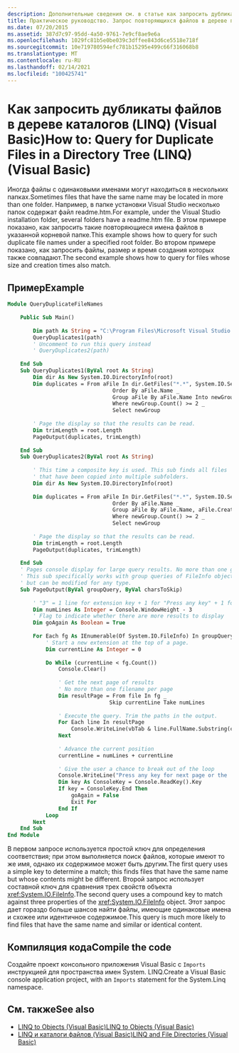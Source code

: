 ```yaml
---
description: Дополнительные сведения см. в статье как запросить дубликаты файлов в дереве каталогов (LINQ) (Visual Basic)
title: Практическое руководство. Запрос повторяющихся файлов в дереве папок (LINQ)
ms.date: 07/20/2015
ms.assetid: 387d7c97-95dd-4a50-9761-7e9cf8ae9e6a
ms.openlocfilehash: 1029fc81b5e0be039c3dffee843d6ce5518e718f
ms.sourcegitcommit: 10e719780594efc781b15295e499c66f316068b8
ms.translationtype: MT
ms.contentlocale: ru-RU
ms.lasthandoff: 02/14/2021
ms.locfileid: "100425741"
---
```

# <a name="how-to-query-for-duplicate-files-in-a-directory-tree-linq-visual-basic"></a><span data-ttu-id="2dfbb-103">Как запросить дубликаты файлов в дереве каталогов (LINQ) (Visual Basic)</span><span class="sxs-lookup"><span data-stu-id="2dfbb-103">How to: Query for Duplicate Files in a Directory Tree (LINQ) (Visual Basic)</span></span>

<span data-ttu-id="2dfbb-104">Иногда файлы с одинаковыми именами могут находиться в нескольких папках.</span><span class="sxs-lookup"><span data-stu-id="2dfbb-104">Sometimes files that have the same name may be located in more than one folder.</span></span> <span data-ttu-id="2dfbb-105">Например, в папке установки Visual Studio несколько папок содержат файл readme.htm.</span><span class="sxs-lookup"><span data-stu-id="2dfbb-105">For example, under the Visual Studio installation folder, several folders have a readme.htm file.</span></span> <span data-ttu-id="2dfbb-106">В этом примере показано, как запросить такие повторяющиеся имена файлов в указанной корневой папке.</span><span class="sxs-lookup"><span data-stu-id="2dfbb-106">This example shows how to query for such duplicate file names under a specified root folder.</span></span> <span data-ttu-id="2dfbb-107">Во втором примере показано, как запросить файлы, размер и время создания которых также совпадают.</span><span class="sxs-lookup"><span data-stu-id="2dfbb-107">The second example shows how to query for files whose size and creation times also match.</span></span>  
  
## <a name="example"></a><span data-ttu-id="2dfbb-108">Пример</span><span class="sxs-lookup"><span data-stu-id="2dfbb-108">Example</span></span>  
  
```vb  
Module QueryDuplicateFileNames  
  
    Public Sub Main()  
  
        Dim path As String = "C:\Program Files\Microsoft Visual Studio 9.0\Common7"  
        QueryDuplicates1(path)  
        ' Uncomment to run this query instead  
        ' QueryDuplicates2(path)  
  
    End Sub  
    Sub QueryDuplicates1(ByVal root As String)  
        Dim dir As New System.IO.DirectoryInfo(root)  
        Dim duplicates = From aFile In dir.GetFiles("*.*", System.IO.SearchOption.AllDirectories) _  
                                 Order By aFile.Name _  
                                 Group aFile By aFile.Name Into newGroup = Group _  
                                 Where newGroup.Count() >= 2 _  
                                 Select newGroup  
  
        ' Page the display so that the results can be read.  
        Dim trimLength = root.Length  
        PageOutput(duplicates, trimLength)  
  
    End Sub  
    Sub QueryDuplicates2(ByVal root As String)  
  
        ' This time a composite key is used. This sub finds all files  
        ' that have been copied into multiple subfolders.  
        Dim dir As New System.IO.DirectoryInfo(root)  
  
        Dim duplicates = From aFile In Dir.GetFiles("*.*", System.IO.SearchOption.AllDirectories) _  
                                 Order By aFile.Name _  
                                 Group aFile By aFile.Name, aFile.CreationTime, aFile.Length Into newGroup = Group _  
                                 Where newGroup.Count() >= 2 _  
                                 Select newGroup  
  
        ' Page the display so that the results can be read.  
        Dim trimLength = root.Length  
        PageOutput(duplicates, trimLength)  
  
    End Sub  
    ' Pages console display for large query results. No more than one group per page.  
    ' This sub specifically works with group queries of FileInfo objects  
    ' but can be modified for any type.  
    Sub PageOutput(ByVal groupQuery, ByVal charsToSkip)  
  
        ' "3" = 1 line for extension key + 1 for "Press any key" + 1 for input cursor.  
        Dim numLines As Integer = Console.WindowHeight - 3  
        ' Flag to indicate whether there are more results to display  
        Dim goAgain As Boolean = True  
  
        For Each fg As IEnumerable(Of System.IO.FileInfo) In groupQuery  
            ' Start a new extension at the top of a page.  
            Dim currentLine As Integer = 0  
  
            Do While (currentLine < fg.Count())  
                Console.Clear()  
  
                ' Get the next page of results  
                ' No more than one filename per page  
                Dim resultPage = From file In fg _  
                                Skip currentLine Take numLines  
  
                ' Execute the query. Trim the paths in the output.  
                For Each line In resultPage  
                    Console.WriteLine(vbTab & line.FullName.Substring(charsToSkip))  
                Next  
  
                ' Advance the current position  
                currentLine = numLines + currentLine  
  
                ' Give the user a chance to break out of the loop  
                Console.WriteLine("Press any key for next page or the 'End' key to exit.")  
                Dim key As ConsoleKey = Console.ReadKey().Key  
                If key = ConsoleKey.End Then  
                    goAgain = False  
                    Exit For  
                End If  
            Loop  
        Next  
    End Sub  
End Module  
```  
  
 <span data-ttu-id="2dfbb-109">В первом запросе используется простой ключ для определения соответствия; при этом выполняется поиск файлов, которые имеют то же имя, однако их содержимое может быть другим.</span><span class="sxs-lookup"><span data-stu-id="2dfbb-109">The first query uses a simple key to determine a match; this finds files that have the same name but whose contents might be different.</span></span> <span data-ttu-id="2dfbb-110">Второй запрос использует составной ключ для сравнения трех свойств объекта <xref:System.IO.FileInfo>.</span><span class="sxs-lookup"><span data-stu-id="2dfbb-110">The second query uses a compound key to match against three properties of the <xref:System.IO.FileInfo> object.</span></span> <span data-ttu-id="2dfbb-111">Этот запрос дает гораздо больше шансов найти файлы, имеющие одинаковые имена и схожее или идентичное содержимое.</span><span class="sxs-lookup"><span data-stu-id="2dfbb-111">This query is much more likely to find files that have the same name and similar or identical content.</span></span>  
  
## <a name="compile-the-code"></a><span data-ttu-id="2dfbb-112">Компиляция кода</span><span class="sxs-lookup"><span data-stu-id="2dfbb-112">Compile the code</span></span>  

<span data-ttu-id="2dfbb-113">Создайте проект консольного приложения Visual Basic с `Imports` инструкцией для пространства имен System. LINQ.</span><span class="sxs-lookup"><span data-stu-id="2dfbb-113">Create a Visual Basic console application project, with an `Imports` statement for the System.Linq namespace.</span></span>
  
## <a name="see-also"></a><span data-ttu-id="2dfbb-114">См. также</span><span class="sxs-lookup"><span data-stu-id="2dfbb-114">See also</span></span>

- [<span data-ttu-id="2dfbb-115">LINQ to Objects (Visual Basic)</span><span class="sxs-lookup"><span data-stu-id="2dfbb-115">LINQ to Objects (Visual Basic)</span></span>](linq-to-objects.md)
- [<span data-ttu-id="2dfbb-116">LINQ и каталоги файлов (Visual Basic)</span><span class="sxs-lookup"><span data-stu-id="2dfbb-116">LINQ and File Directories (Visual Basic)</span></span>](linq-and-file-directories.md)
